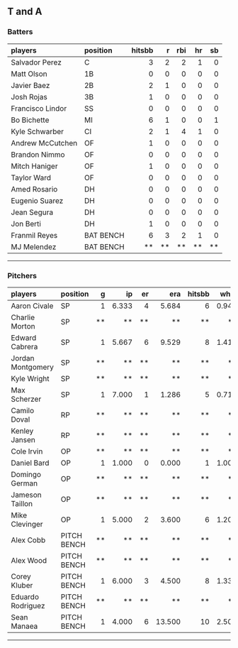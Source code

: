## T and A

### Batters

 
|players          |position  | hitsbb|  r| rbi| hr| sb| 
|:----------------|:---------|------:|--:|---:|--:|--:| 
|Salvador Perez   |C         |      3|  2|   2|  1|  0| 
|Matt Olson       |1B        |      0|  0|   0|  0|  0| 
|Javier Baez      |2B        |      2|  1|   0|  0|  0| 
|Josh Rojas       |3B        |      1|  0|   0|  0|  0| 
|Francisco Lindor |SS        |      0|  0|   0|  0|  0| 
|Bo Bichette      |MI        |      6|  1|   0|  0|  1| 
|Kyle Schwarber   |CI        |      2|  1|   4|  1|  0| 
|Andrew McCutchen |OF        |      1|  0|   0|  0|  0| 
|Brandon Nimmo    |OF        |      0|  0|   0|  0|  0| 
|Mitch Haniger    |OF        |      1|  0|   0|  0|  0| 
|Taylor Ward      |OF        |      0|  0|   0|  0|  0| 
|Amed Rosario     |DH        |      0|  0|   0|  0|  0| 
|Eugenio Suarez   |DH        |      0|  0|   0|  0|  0| 
|Jean Segura      |DH        |      0|  0|   0|  0|  0| 
|Jon Berti        |DH        |      1|  0|   0|  0|  0| 
|Franmil Reyes    |BAT BENCH |      6|  3|   2|  1|  0| 
|MJ Melendez      |BAT BENCH |     **| **|  **| **| **| 

* * *

### Pitchers

 
|players           |position    |  g|    ip| er|    era| hitsbb|  whip| so|  w| sv| 
|:-----------------|:-----------|--:|-----:|--:|------:|------:|-----:|--:|--:|--:| 
|Aaron Civale      |SP          |  1| 6.333|  4|  5.684|      6| 0.947|  5|  0|  0| 
|Charlie Morton    |SP          | **|    **| **|     **|     **|    **| **| **| **| 
|Edward Cabrera    |SP          |  1| 5.667|  6|  9.529|      8| 1.412|  5|  0|  0| 
|Jordan Montgomery |SP          | **|    **| **|     **|     **|    **| **| **| **| 
|Kyle Wright       |SP          | **|    **| **|     **|     **|    **| **| **| **| 
|Max Scherzer      |SP          |  1| 7.000|  1|  1.286|      5| 0.714| 11|  0|  0| 
|Camilo Doval      |RP          | **|    **| **|     **|     **|    **| **| **| **| 
|Kenley Jansen     |RP          | **|    **| **|     **|     **|    **| **| **| **| 
|Cole Irvin        |OP          | **|    **| **|     **|     **|    **| **| **| **| 
|Daniel Bard       |OP          |  1| 1.000|  0|  0.000|      1| 1.000|  1|  0|  1| 
|Domingo German    |OP          | **|    **| **|     **|     **|    **| **| **| **| 
|Jameson Taillon   |OP          | **|    **| **|     **|     **|    **| **| **| **| 
|Mike Clevinger    |OP          |  1| 5.000|  2|  3.600|      6| 1.200|  3|  1|  0| 
|Alex Cobb         |PITCH BENCH | **|    **| **|     **|     **|    **| **| **| **| 
|Alex Wood         |PITCH BENCH | **|    **| **|     **|     **|    **| **| **| **| 
|Corey Kluber      |PITCH BENCH |  1| 6.000|  3|  4.500|      8| 1.333|  4|  1|  0| 
|Eduardo Rodriguez |PITCH BENCH | **|    **| **|     **|     **|    **| **| **| **| 
|Sean Manaea       |PITCH BENCH |  1| 4.000|  6| 13.500|     10| 2.500|  4|  0|  0| 


* * *


